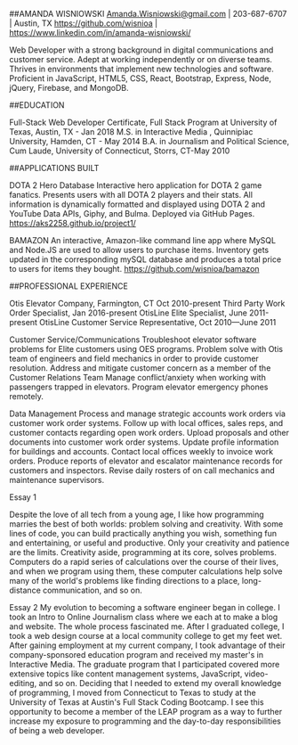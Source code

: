 
##AMANDA WISNIOWSKI
Amanda.Wisniowski@gmail.com |  203-687-6707 |  Austin, TX
https://github.com/wisnioa | https://www.linkedin.com/in/amanda-wisniowski/ 


Web Developer with a strong background in digital communications and customer service. Adept at working independently or on diverse teams. Thrives in environments that implement new technologies and software. Proficient in JavaScript, HTML5, CSS, React, Bootstrap, Express, Node, jQuery, Firebase, and MongoDB. 

##EDUCATION

Full-Stack Web Developer Certificate, Full Stack Program at University of Texas, Austin, TX - Jan 2018
M.S. in Interactive Media , Quinnipiac University, Hamden, CT - May 2014
B.A. in Journalism and Political Science, Cum Laude, University of Connecticut, Storrs, CT-May 2010  

##APPLICATIONS BUILT

DOTA 2 Hero Database
Interactive hero application for DOTA 2 game fanatics. Presents users with all DOTA 2 players and their stats. All information is dynamically formatted and displayed using DOTA 2 and YouTube Data APIs, Giphy, and Bulma. Deployed via GitHub Pages.
https://aks2258.github.io/project1/ 

BAMAZON
An interactive, Amazon-like command line app where MySQL and Node.JS are used to allow users to purchase items. Inventory gets updated in the corresponding mySQL database and produces a total price to users for items they  bought. 
https://github.com/wisnioa/bamazon 

##PROFESSIONAL EXPERIENCE

Otis Elevator Company, Farmington, CT Oct 2010-present 
Third Party Work Order Specialist, Jan 2016-present
OtisLine Elite Specialist, June 2011-present
OtisLine Customer Service Representative, Oct 2010—June 2011

Customer Service/Communications
Troubleshoot elevator software problems for Elite customers using OES programs.
Problem solve with Otis team of engineers and field mechanics in order to provide customer resolution.
Address and mitigate customer concern as a member of the Customer Relations Team
Manage conflict/anxiety when working with passengers trapped in elevators.
Program elevator emergency phones remotely.

Data Management
Process and manage strategic accounts work orders via customer work order systems.
Follow up with local offices, sales reps, and customer contacts regarding open work orders.
Upload proposals and other documents into customer work order systems.
Update profile information for buildings and accounts.
Contact local offices weekly to invoice work orders.
Produce reports of elevator and escalator maintenance records for customers and inspectors.
Revise daily rosters of on call mechanics and maintenance supervisors.



Essay 1

Despite the love of all tech from a young age, I like how programming marries the best of both worlds: problem solving and creativity. With some lines of code, you can build practically anything you wish, something fun and entertaining, or useful and productive. Only your creativity and patience are the limits. Creativity aside, programming at its core, solves problems. Computers do a rapid series of calculations over the course of their lives, and when we program using them, these computer calculations help solve many of the world's problems like finding directions to a place, long-distance communication, and so on. 

Essay 2
My evolution to becoming a software engineer began in college. I took an Intro to Online Journalism class where we each at to make a blog and website. The whole process fascinated me. After I graduated college, I took a web design course at a local community college to get my feet wet. After gaining employment at my current company, I took advantage of their company-sponsored education program and received my master's in Interactive Media. The graduate program that I participated covered more extensive topics like content management systems, JavaScript, video-editing, and so on. Deciding that I needed to extend my overall knowledge of programming, I moved from Connecticut to Texas to study at the University of Texas at Austin's Full Stack Coding Bootcamp. I see this opportunity to become a member of the LEAP program as a way to further increase my exposure to programming and the day-to-day responsibilities of being a web developer.